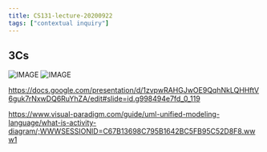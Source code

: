 ```yaml
---
title: CS131-lecture-20200922
tags: ["contextual inquiry"]
---
```


## 3Cs

![IMAGE](/87970011980758514001687F2E9B2FDB.jpg)
![IMAGE](/DA35ECCF6EA2BB0D346AAC3291753DA4.jpg)

https://docs.google.com/presentation/d/1zvpwRAHGJwOE9QqhNkLQHHftV6guk7rNxwDQ6RuYhZA/edit#slide=id.g998494e7fd_0_119

https://www.visual-paradigm.com/guide/uml-unified-modeling-language/what-is-activity-diagram/;WWWSESSIONID=C67B13698C795B1642BC5FB95C52D8F8.www1

